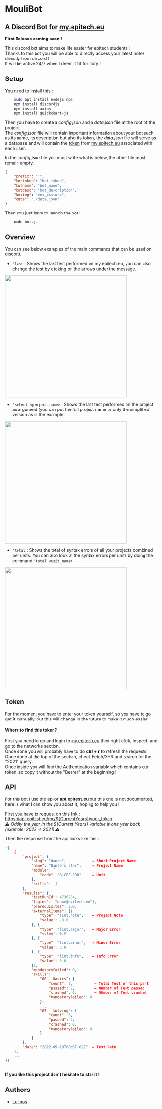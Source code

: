 
# MouliBot

## A Discord Bot for [my.epitech.eu](https://my.epitech.eu/)

**First Release coming soon !**

This discord bot aims to make life easier for epitech students !<br/>Thanks to this bot you will be able to directly access your latest notes directly from discord !<br/>
It will be active 24/7 when I deem it fit for duty !
## Setup

You need to install this :
 

```bash
    sudo apt install nodejs npm
    npm install discordjs
    npm install axios
    npm install quickchart-js
```

Then you have to create a *config.json* and a *data.json* file at the root of the project.<br/>
The *config.json* file will contain important information about your bot such as its name, its description but also its token, the *data.json* file will serve as a database and will contain the <a href="#token">token<a/> from [my.epitech.eu](https://my.epitech.eu/) associated with each user.

In the *config.json* file you must write what is below, the other file must remain empty.

```json
{
    "prefix": "'",
    "bottoken": "bot_token",
    "botname": "bot_name",
    "botdesc": "bot_description",
    "botimg": "bot_picture",
    "data": "./data.json"
}
```
Then you just have to launch the bot !

```bash
    node bot.js
```
 
## Overview
 
You can see below examples of the main commands that can be used on discord.
 
 - `'last` : Shows the last test performed on my.epitech.eu, you can also change the test by clicking on the arrows under the message.
 
<a href="https://zupimages.net/viewer.php?id=22/23/ggdj.png"><img src="https://zupimages.net/up/22/23/ggdj.png" alt="" height="400"/></a>
 
 - `'select <project_name>` : Shows the last test performed on the project as argument (you can put the full project name or only the simplified version as in the example.
 
<a href="https://zupimages.net/viewer.php?id=22/23/m9y9.png"><img src="https://zupimages.net/up/22/23/m9y9.png" alt="" height="400"/></a>

 - `'total` : Shows the total of syntax errors of all your projects combined per units. You can also look at the syntax errors per units by doing the command `'total <unit_name>`
 
<a href="https://zupimages.net/viewer.php?id=22/23/n9fv.png"><img src="https://zupimages.net/up/22/23/n9fv.png" alt="" height="400"/></a>
 
## Token

For the moment you have to enter your token yourself, so you have to go get it manually, but this will change in the future to make it much easier

#### Where to find this token?

First you need to go and login to [my.epitech.eu](https://my.epitech.eu/) then right click, inspect, and go to the networks section.<br/>Once done you will probably have to do **ctrl + r** to refresh the requests. Once done at the top of the section, check Fetch/XHR and search for the "2021" query.<br/>Once inside you will find the Authentication variable which contains our token, so copy it without the "Bearer" at the beginning !
## API

For this bot I use the api of **api.epitest.eu** but this one is not documented, here is what I can show you about it, hoping to help you !

First you have to request on this link : https://api.epitest.eu/me/${CurrentYears}/your_token<br/>
*⚠️ Oddly the year in the ${Current Years} variable is one year back (example: 2022 => 2021) ⚠️*

Then the response from the api looks like this :

```json
[{
    {
        "project": {
            "slug": "dante",            → Short Project Name
            "name": "Dante's star",     → Project Name
            "module": {
                "code": "B-CPE-200"     → Unit
            },
            "skills": []
        },
        "results": {
            "testRunId": 4736784,
            "logins": ["name@epitech.eu"],
            "prerequisites": 2.0,
            "externalItems": [{
                "type": "lint.note",    → Project Note
                "value": -3.0
            }, {
                "type": "lint.major",   → Major Error
                "value": 0.0
            }, {
                "type": "lint.minor",   → Minor Error
                "value": 3.0
            }, {
                "type": "lint.info",    → Info Error
                "value": 3.0
            }],
            "mandatoryFailed": 0,
            "skills": {
                "00 - Basics": {
                    "count": 2,          → Total Test of this part
                    "passed": 2,         → Number of Test passed
                    "crashed": 0,        → NUmber of Test crashed
                    "mandatoryFailed": 0
                },
                ...
                "05 - Solving": {
                    "count": 6,
                    "passed": 2,
                    "crashed": 0,
                    "mandatoryFailed": 0
                }
            }
        },
        "date": "2022-05-19T08:07:02Z"  → Test Date
    },
    ...
}]
    
```

**If you like this project don't hesitate to star it !**
## Authors

- [Lunnos](https://www.github.com/LunnosMp4)

